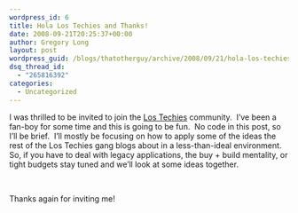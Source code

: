 ```yaml
---
wordpress_id: 6
title: Hola Los Techies and Thanks!
date: 2008-09-21T20:25:37+00:00
author: Gregory Long
layout: post
wordpress_guid: /blogs/thatotherguy/archive/2008/09/21/hola-los-techies-and-thanks.aspx
dsq_thread_id:
  - "265816392"
categories:
  - Uncategorized
---
```

I was thrilled to be invited to join the [Los Techies](http://feeds.feedburner.com/LosTechies) community.&nbsp; I&#8217;ve been a fan-boy for some time and this is going to be fun.&nbsp; No code in this post, so I&#8217;ll be brief.&nbsp; I&#8217;ll mostly be focusing on how to apply some of the ideas the rest of the Los Techies gang blogs about in a less-than-ideal environment.&nbsp; So, if you have to deal with legacy applications, the buy + build mentality, or tight budgets stay tuned and we&#8217;ll look at some ideas together.

&nbsp;

Thanks again for inviting me!